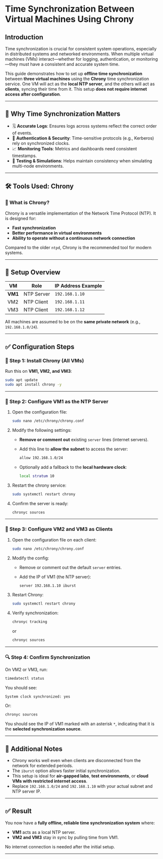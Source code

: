 #  Time Synchronization Between Virtual Machines Using Chrony 

## Introduction

Time synchronization is crucial for consistent system operations, especially in distributed systems and networked environments. When multiple virtual machines (VMs) interact—whether for logging, authentication, or monitoring—they must have a consistent and accurate system time.

This guide demonstrates how to set up **offline time synchronization** between **three virtual machines** using the **Chrony** time synchronization service. One VM will act as the **local NTP server**, and the others will act as **clients**, syncing their time from it. This setup **does not require internet access after configuration**.

---

## 🧠 Why Time Synchronization Matters

* 🗓️ **Accurate Logs**: Ensures logs across systems reflect the correct order of events.
* 🔐 **Authentication & Security**: Time-sensitive protocols (e.g., Kerberos) rely on synchronized clocks.
* 📈 **Monitoring Tools**: Metrics and dashboards need consistent timestamps.
* 🧪 **Testing & Simulations**: Helps maintain consistency when simulating multi-node environments.

---

## 🛠️ Tools Used: Chrony

### 🔹 What is Chrony?

Chrony is a versatile implementation of the Network Time Protocol (NTP). It is designed for:

* **Fast synchronization**
* **Better performance in virtual environments**
* **Ability to operate without a continuous network connection**

Compared to the older `ntpd`, Chrony is the recommended tool for modern systems.

---

## 🧭 Setup Overview

| VM      | Role       | IP Address Example |
| ------- | ---------- | ------------------ |
| **VM1** | NTP Server | `192.168.1.10`     |
| VM2     | NTP Client | `192.168.1.11`     |
| VM3     | NTP Client | `192.168.1.12`     |

All machines are assumed to be on the **same private network** (e.g., `192.168.1.0/24`).

---

## ✅ Configuration Steps

### 🔹 Step 1: Install Chrony (All VMs)

Run this on **VM1, VM2, and VM3**:

```bash
sudo apt update
sudo apt install chrony -y
```

---

### 🔹 Step 2: Configure VM1 as the NTP Server

1. Open the configuration file:

   ```bash
   sudo nano /etc/chrony/chrony.conf
   ```

2. Modify the following settings:

   * **Remove or comment out** existing `server` lines (internet servers).
   * Add this line to **allow the subnet** to access the server:

     ```bash
     allow 192.168.1.0/24
     ```
   * Optionally add a fallback to the **local hardware clock**:

     ```bash
     local stratum 10
     ```

3. Restart the chrony service:

   ```bash
   sudo systemctl restart chrony
   ```

4. Confirm the server is ready:

   ```bash
   chronyc sources
   ```

---

### 🔹 Step 3: Configure VM2 and VM3 as Clients

1. Open the configuration file on each client:

   ```bash
   sudo nano /etc/chrony/chrony.conf
   ```

2. Modify the config:

   * Remove or comment out the default `server` entries.
   * Add the IP of VM1 (the NTP server):

     ```bash
     server 192.168.1.10 iburst
     ```

3. Restart Chrony:

   ```bash
   sudo systemctl restart chrony
   ```

4. Verify synchronization:

   ```bash
   chronyc tracking
   ```

   or

   ```bash
   chronyc sources
   ```

---

### 🔍 Step 4: Confirm Synchronization

On VM2 or VM3, run:

```bash
timedatectl status
```

You should see:

```
System clock synchronized: yes
```

Or:

```bash
chronyc sources
```

You should see the IP of VM1 marked with an asterisk `*`, indicating that it is the **selected synchronization source**.

---

## 📌 Additional Notes

* Chrony works well even when clients are disconnected from the network for extended periods.
* The `iburst` option allows faster initial synchronization.
* This setup is ideal for **air-gapped labs**, **test environments**, or **cloud VMs with restricted internet access**.
* Replace `192.168.1.0/24` and `192.168.1.10` with your actual subnet and NTP server IP.

---

## ✅ Result

You now have a **fully offline, reliable time synchronization system** where:

* **VM1** acts as a local NTP server.
* **VM2 and VM3** stay in sync by pulling time from VM1.

No internet connection is needed after the initial setup.

---

